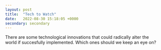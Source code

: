 ```yaml
---
layout: post
title:  "Tech to Watch"
date:   2022-08-30 15:18:05 +0000
secondary: secondary
---
```

There are some technological innovations that could radically alter the world if succesfully implemented. Which ones should we keep an eye on? 
